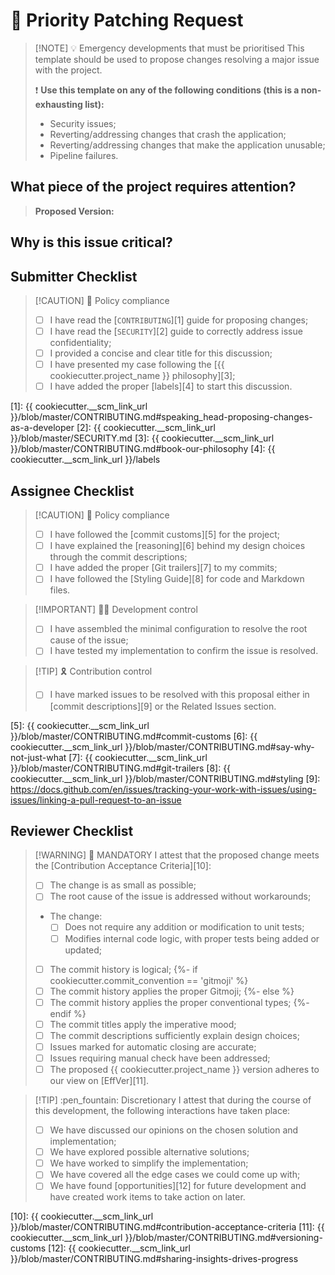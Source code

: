 # :fire_extinguisher: Priority Patching Request

> [!NOTE] :bulb: Emergency developments that must be prioritised
> This template should be used to propose changes resolving a major issue with the project.
>
> :exclamation: **Use this template on any of the following conditions (this is a non-exhausting list):**
>
> - Security issues;
> - Reverting/addressing changes that crash the application;
> - Reverting/addressing changes that make the application unusable;
> - Pipeline failures.

## What piece of the project requires attention?

<!-- Describe WHAT the request raises attention about, with as much detail as possible -->

> **Proposed Version:** <!-- What is your proposed version following the EffVer scheme? -->

## Why is this issue critical?

<!--
  How seriously does this affect {{ cookiecutter.project_name }} users?
  What security risks does this pose?
-->

## Submitter Checklist

<!--
  Mark complying items as they are delivered with `[x]`
  Single out unnecessary or unworkable items with `[~]`
-->

> [!CAUTION] :scroll: Policy compliance
>
> - [ ] I have read the [`CONTRIBUTING`][1] guide for proposing changes;
> - [ ] I have read the [`SECURITY`][2] guide to correctly address issue confidentiality;
> - [ ] I provided a concise and clear title for this discussion;
> - [ ] I have presented my case following the [{{ cookiecutter.project_name }} philosophy][3];
> - [ ] I have added the proper [labels][4] to start this discussion.

[1]: {{ cookiecutter.__scm_link_url }}/blob/master/CONTRIBUTING.md#speaking_head-proposing-changes-as-a-developer
[2]: {{ cookiecutter.__scm_link_url }}/blob/master/SECURITY.md
[3]: {{ cookiecutter.__scm_link_url }}/blob/master/CONTRIBUTING.md#book-our-philosophy
[4]: {{ cookiecutter.__scm_link_url }}/labels

## Assignee Checklist

> [!CAUTION] :scroll: Policy compliance
>
> - [ ] I have followed the [commit customs][5] for the project;
> - [ ] I have explained the [reasoning][6] behind my design choices through the commit descriptions;
> - [ ] I have added the proper [Git trailers][7] to my commits;
> - [ ] I have followed the [Styling Guide][8] for code and Markdown files.

> [!IMPORTANT] :technologist: Development control
>
> - [ ] I have assembled the minimal configuration to resolve the root cause of the issue;
> - [ ] I have tested my implementation to confirm the issue is resolved.

> [!TIP] :reminder_ribbon: Contribution control
>
> - [ ] I have marked issues to be resolved with this proposal either in [commit descriptions][9] or the Related Issues section.

[5]: {{ cookiecutter.__scm_link_url }}/blob/master/CONTRIBUTING.md#commit-customs
[6]: {{ cookiecutter.__scm_link_url }}/blob/master/CONTRIBUTING.md#say-why-not-just-what
[7]: {{ cookiecutter.__scm_link_url }}/blob/master/CONTRIBUTING.md#git-trailers
[8]: {{ cookiecutter.__scm_link_url }}/blob/master/CONTRIBUTING.md#styling
[9]: https://docs.github.com/en/issues/tracking-your-work-with-issues/using-issues/linking-a-pull-request-to-an-issue

## Reviewer Checklist

> [!WARNING] :passport_control: MANDATORY
> I attest that the proposed change meets the [Contribution Acceptance Criteria][10]:
>
> - [ ] The change is as small as possible;
> - [ ] The root cause of the issue is addressed without workarounds;
> - The change: <!-- Pick only one -->
>   - [ ] Does not require any addition or modification to unit tests;
>   - [ ] Modifies internal code logic, with proper tests being added or updated;
> - [ ] The commit history is logical;
{%- if cookiecutter.commit_convention == 'gitmoji' %}
> - [ ] The commit history applies the proper Gitmoji;
{%- else %}
> - [ ] The commit history applies the proper conventional types;
{%- endif %}
> - [ ] The commit titles apply the imperative mood;
> - [ ] The commit descriptions sufficiently explain design choices;
> - [ ] Issues marked for automatic closing are accurate;
> - [ ] Issues requiring manual check have been addressed;
> - [ ] The proposed {{ cookiecutter.project_name }} version adheres to our view on [EffVer][11].

> [!TIP] :pen_fountain: Discretionary
> I attest that during the course of this development, the following interactions have taken place:
>
> - [ ] We have discussed our opinions on the chosen solution and implementation;
> - [ ] We have explored possible alternative solutions;
> - [ ] We have worked to simplify the implementation;
> - [ ] We have covered all the edge cases we could come up with;
> - [ ] We have found [opportunities][12] for future development and have created work items to take action on later.

[10]: {{ cookiecutter.__scm_link_url }}/blob/master/CONTRIBUTING.md#contribution-acceptance-criteria
[11]: {{ cookiecutter.__scm_link_url }}/blob/master/CONTRIBUTING.md#versioning-customs
[12]: {{ cookiecutter.__scm_link_url }}/blob/master/CONTRIBUTING.md#sharing-insights-drives-progress
